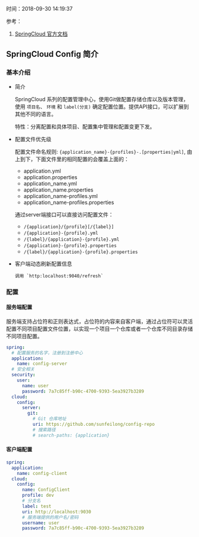 时间：2018-09-30 14:19:37

参考： 

1. [SpringCloud 官方文档](https://cloud.spring.io/spring-cloud-static/Finchley.SR1/single/spring-cloud.html#_spring_cloud_config)

## SpringCloud Config 简介

### 基本介绍 

* 简介

    SpringCloud 系列的配置管理中心，使用Git做配置存储仓库以及版本管理，使用 `项目名`、 `环境` 和 `label(分支)` 确定配置位置。提供API接口，可以扩展到其他不同的语言。

    特性：分离配置和具体项目、配置集中管理和配置变更下发。


* 配置文件优先级

	配置文件命名规则: `{application_name}-{profiles}-.[properties|yml]`, 由上到下，下面文件里的相同配置的会覆盖上面的：

    * application.yml
    * application.properties
    * application_name.yml
    * application_name.properties
    * application_name-profiles.yml
    * application_name-profiles.properties
  
	通过server端接口可以直接访问配置文件：
  
    * `/{application}/{profile}[/{label}]`
    * `/{application}-{profile}.yml`
    * `/{label}/{application}-{profile}.yml`
    * `/{application}-{profile}.properties`
    * `/{label}/{application}-{profile}.properties`

* 客户端动态刷新配置信息

    ```
    调用 `http:localhost:9040/refresh`
    ```

### 配置

#### 服务端配置

服务端支持占位符和正则表达式，占位符的内容来自客户端，通过占位符可以灵活配置不同项目配置文件位置，以实现一个项目一个仓库或者一个仓库不同目录存储不同项目配置。

```yaml
spring:
  # 配置服务的名字，注册到注册中心
  application:
    name: config-server
  # 安全相关
  security:
    user:
      name: user
      password: 7a7c85ff-b90c-4700-9393-5ea3927b3289
  cloud:
    config:
      server:
        git:
          # Git 仓库地址
          uri: https://github.com/sunfeilong/config-repo
          # 搜索路径
          # search-paths: {application}
```

#### 客户端配置  

```yaml
spring:
  application:
    name: config-client
  cloud:
    config:
      name: ConfigClient
      profile: dev
      # 分支名
      label: test
      uri: http://localhost:9030
      # 服务端提供的用户名/密码
      username: user
      password: 7a7c85ff-b90c-4700-9393-5ea3927b3289
```

